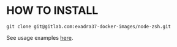 # HOW TO INSTALL

```shell
git clone git@gitlab.com:exadra37-docker-images/node-zsh.git
```

See usage examples [here](https://gitlab.com/exadra37-docker-images/node-zsh/blob/master/docs/how-to/use.md).
